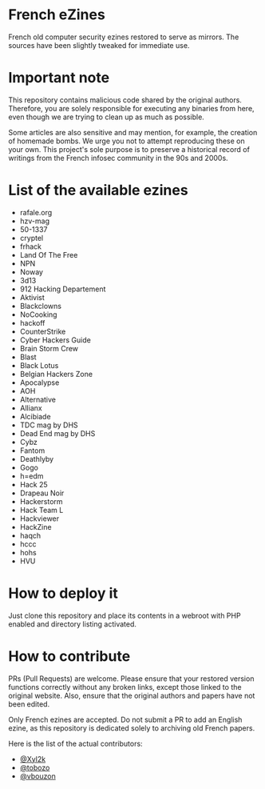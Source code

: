 # French eZines

French old computer security ezines restored to serve as mirrors. The sources have been slightly tweaked for immediate use.

# Important note

This repository contains malicious code shared by the original authors. Therefore, you are solely responsible for executing any binaries from here, even though we are trying to clean up as much as possible.

Some articles are also sensitive and may mention, for example, the creation of homemade bombs. We urge you not to attempt reproducing these on your own. This project's sole purpose is to preserve a historical record of writings from the French infosec community in the 90s and 2000s.

# List of the available ezines

* rafale.org
* hzv-mag
* 50-1337
* cryptel
* frhack
* Land Of The Free
* NPN
* Noway
* 3d13
* 912 Hacking Departement
* Aktivist
* Blackclowns
* NoCooking
* hackoff
* CounterStrike
* Cyber Hackers Guide
* Brain Storm Crew
* Blast
* Black Lotus
* Belgian Hackers Zone
* Apocalypse
* AOH
* Alternative
* Allianx
* Alcibiade
* TDC mag by DHS
* Dead End mag by DHS
* Cybz
* Fantom
* Deathlyby
* Gogo
* h=edm
* Hack 25
* Drapeau Noir
* Hackerstorm
* Hack Team L
* Hackviewer
* HackZine
* haqch
* hccc
* hohs
* HVU

# How to deploy it

Just clone this repository and place its contents in a webroot with PHP enabled and directory listing activated.

# How to contribute

PRs (Pull Requests) are welcome. Please ensure that your restored version functions correctly without any broken links, except those linked to the original website. Also, ensure that the original authors and papers have not been edited.

Only French ezines are accepted. Do not submit a PR to add an English ezine, as this repository is dedicated solely to archiving old French papers.

Here is the list of the actual contributors:

- [@Xyl2k](https://github.com/Xyl2k)
- [@tobozo](https://github.com/tobozo)
- [@vbouzon](https://github.com/vbouzon)
